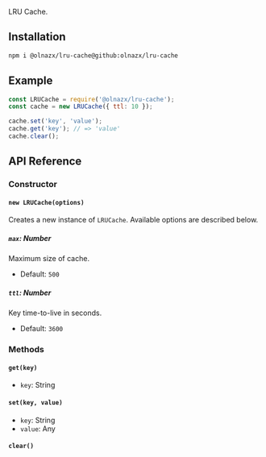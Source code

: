 LRU Cache.

## Installation

```sh
npm i @olnazx/lru-cache@github:olnazx/lru-cache
```

## Example

```js
const LRUCache = require('@olnazx/lru-cache');
const cache = new LRUCache({ ttl: 10 });

cache.set('key', 'value');
cache.get('key'); // => 'value'
cache.clear();
```

## API Reference

### Constructor

#### `new LRUCache(options)`

Creates a new instance of `LRUCache`. Available options are described below.

##### `max`: Number

Maximum size of cache.

  * Default: `500`

##### `ttl`: Number

Key time-to-live in seconds.

  * Default: `3600`

### Methods

#### `get(key)`

  * `key`: String

#### `set(key, value)`

  * `key`: String
  * `value`: Any

#### `clear()`

